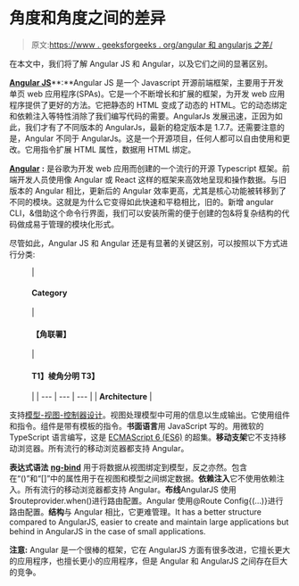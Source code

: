 # 角度和角度之间的差异

> 原文:[https://www . geeksforgeeks . org/angular 和 angularjs 之差/](https://www.geeksforgeeks.org/difference-between-angular-and-angularjs/)

在本文中，我们将了解 Angular JS 和 Angular，以及它们之间的显著区别。

[**Angular JS**](https://www.geeksforgeeks.org/introduction-to-angularjs/)**:**Angular JS 是一个 Javascript 开源前端框架，主要用于开发单页 web 应用程序(SPAs)。它是一个不断增长和扩展的框架，为开发 web 应用程序提供了更好的方法。它把静态的 HTML 变成了动态的 HTML。它的动态绑定和依赖注入等特性消除了我们编写代码的需要。AngularJs 发展迅速，正因为如此，我们才有了不同版本的 AngularJs，最新的稳定版本是 1.7.7。还需要注意的是，Angular 不同于 AngularJs。这是一个开源项目，任何人都可以自由使用和更改。它用指令扩展 HTML 属性，数据用 HTML 绑定。

[**Angular**](https://www.geeksforgeeks.org/angular-8-introduction/) **:** 是谷歌为开发 web 应用而创建的一个流行的开源 Typescript 框架。前端开发人员使用像 Angular 或 React 这样的框架来高效地呈现和操作数据。与旧版本的 Angular 相比，更新后的 Angular 效率更高，尤其是核心功能被转移到了不同的模块。这就是为什么它变得如此快速和平稳相比，旧的。新增 angular CLI，&借助这个命令行界面，我们可以安装所需的便于创建的包&将复杂结构的代码做成易于管理的模块化形式。

尽管如此，Angular JS 和 Angular 还是有显著的关键区别，可以按照以下方式进行分类:

<figure class="table">

| 

#### **Category**

 | 

#### **【角联署】**

 | 

#### T1】棱角分明 T3】

 |
| --- | --- | --- |
| **Architecture** |

</figure>

支持[模型-视图-控制器设计](https://www.geeksforgeeks.org/model-view-controllermvc-architecture-for-node-applications/)。视图处理模型中可用的信息以生成输出。它使用组件和指令。组件是带有模板的指令。**书面语言**用 JavaScript 写的。用微软的 TypeScript 语言编写，这是 [ECMAScript 6 (ES6)](https://www.geeksforgeeks.org/introduction-to-es6/) 的超集。**移动支架**它不支持移动浏览器。所有流行的移动浏览器都支持 Angular。

**表达式语法** [**ng-bind**](https://www.geeksforgeeks.org/angularjs-ng-bind-directive/) 用于将数据从视图绑定到模型，反之亦然。包含在“()”和“[]”中的属性用于在视图和模型之间绑定数据。**依赖注入**它不使用依赖注入。所有流行的移动浏览器都支持 Angular。**布线**AngularJS 使用$routeprovider.when()进行路由配置。Angular 使用@Route Config{(…)}进行路由配置。**结构**与 Angular 相比，它更难管理。It has a better structure compared to AngularJS, easier to create and maintain large applications but behind in AngularJS in the case of small applications.

**注意:** Angular 是一个很棒的框架，它在 AngularJS 方面有很多改进，它擅长更大的应用程序，也擅长更小的应用程序，但是 Angular 和 AngularJS 之间存在巨大的竞争。